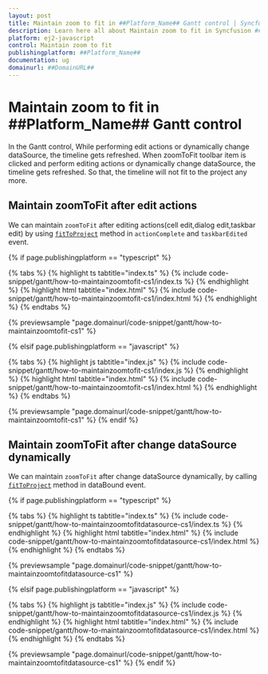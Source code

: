 ```yaml
---
layout: post
title: Maintain zoom to fit in ##Platform_Name## Gantt control | Syncfusion
description: Learn here all about Maintain zoom to fit in Syncfusion ##Platform_Name## Gantt control of Syncfusion Essential JS 2 and more.
platform: ej2-javascript
control: Maintain zoom to fit 
publishingplatform: ##Platform_Name##
documentation: ug
domainurl: ##DomainURL##
---
```


# Maintain zoom to fit in ##Platform_Name## Gantt control

In the Gantt control, While performing edit actions or dynamically change dataSource, the timeline gets refreshed. When zoomToFit toolbar item is clicked and perform editing actions or dynamically change dataSource, the timeline gets refreshed. So that, the timeline will not fit to the project any more.

## Maintain zoomToFit after edit actions

We can maintain `zoomToFit` after editing actions(cell edit,dialog edit,taskbar edit) by using [`fitToProject`](../../api/gantt/#fittoproject) method in `actionComplete` and `taskbarEdited` event.

{% if page.publishingplatform == "typescript" %}

 {% tabs %}
{% highlight ts tabtitle="index.ts" %}
{% include code-snippet/gantt/how-to-maintainzoomtofit-cs1/index.ts %}
{% endhighlight %}
{% highlight html tabtitle="index.html" %}
{% include code-snippet/gantt/how-to-maintainzoomtofit-cs1/index.html %}
{% endhighlight %}
{% endtabs %}
        
{% previewsample "page.domainurl/code-snippet/gantt/how-to-maintainzoomtofit-cs1" %}

{% elsif page.publishingplatform == "javascript" %}

{% tabs %}
{% highlight js tabtitle="index.js" %}
{% include code-snippet/gantt/how-to-maintainzoomtofit-cs1/index.js %}
{% endhighlight %}
{% highlight html tabtitle="index.html" %}
{% include code-snippet/gantt/how-to-maintainzoomtofit-cs1/index.html %}
{% endhighlight %}
{% endtabs %}

{% previewsample "page.domainurl/code-snippet/gantt/how-to-maintainzoomtofit-cs1" %}
{% endif %}

## Maintain zoomToFit after change dataSource dynamically

We can maintain `zoomToFit` after change dataSource dynamically, by calling [`fitToProject`](../../api/gantt/#fittoproject) method in dataBound event.

{% if page.publishingplatform == "typescript" %}

 {% tabs %}
{% highlight ts tabtitle="index.ts" %}
{% include code-snippet/gantt/how-to-maintainzoomtofitdatasource-cs1/index.ts %}
{% endhighlight %}
{% highlight html tabtitle="index.html" %}
{% include code-snippet/gantt/how-to-maintainzoomtofitdatasource-cs1/index.html %}
{% endhighlight %}
{% endtabs %}
        
{% previewsample "page.domainurl/code-snippet/gantt/how-to-maintainzoomtofitdatasource-cs1" %}

{% elsif page.publishingplatform == "javascript" %}

{% tabs %}
{% highlight js tabtitle="index.js" %}
{% include code-snippet/gantt/how-to-maintainzoomtofitdatasource-cs1/index.js %}
{% endhighlight %}
{% highlight html tabtitle="index.html" %}
{% include code-snippet/gantt/how-to-maintainzoomtofitdatasource-cs1/index.html %}
{% endhighlight %}
{% endtabs %}

{% previewsample "page.domainurl/code-snippet/gantt/how-to-maintainzoomtofitdatasource-cs1" %}
{% endif %}